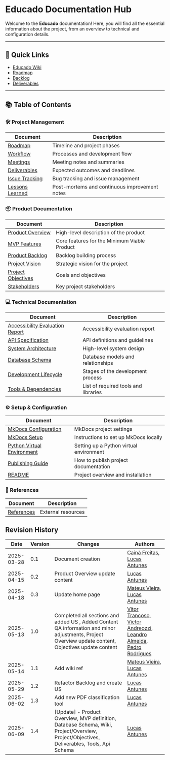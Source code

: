 # Educado Documentation Hub

Welcome to the **Educado** documentation! Here, you will find all the essential information about the project, from an overview to technical and configuration details.

---

## 🔗 Quick Links

- [Educado Wiki](wiki_index.md)
- [Roadmap](project/management/roadmap.md)
- [Backlog](project/product/product-backlog-building.md)
- [Deliverables](project/management/deliverables.md)

---

## 📚 Table of Contents

### 🛠️ Project Management

| Document                                                 | Description                                   |
|----------------------------------------------------------|-----------------------------------------------|
| [Roadmap](project/management/roadmap.md)                 | Timeline and project phases                   |
| [Workflow](project/management/workflow.md)               | Processes and development flow                |
| [Meetings](project/management/meetings/meeting_0.md)     | Meeting notes and summaries                   |
| [Deliverables](project/management/deliverables.md)       | Expected outcomes and deadlines               |
| [Issue Tracking](project/management/issue-tracking.md)   | Bug tracking and issue management             |
| [Lessons Learned](project/management/lessons-learned.md) | Post-mortems and continuous improvement notes |

### 📦 Product Documentation

| Document                                                       | Description                                  |
|----------------------------------------------------------------|----------------------------------------------|
| [Product Overview](project/product/overview.md)                | High-level description of the product        |
| [MVP Features](project/product/mvp.md)                         | Core features for the Minimum Viable Product |
| [Product Backlog](project/product/product-backlog-building.md) | Backlog building process                     |
| [Project Vision](project/vision.md)                            | Strategic vision for the project             |
| [Project Objectives](project/objectives.md)                    | Goals and objectives                         |
| [Stakeholders](project/stakeholders.md)                        | Key project stakeholders                     |

### 💻 Technical Documentation

| Document                                                                          | Description                          |
| --------------------------------------------------------------------------------- | ------------------------------------ |
| [Accessibility Evaluation Report](project/development/technical/accessibility.md) | Accessibility evaluation report      |
| [API Specification](project/development/technical/api.md)                         | API definitions and guidelines       |
| [System Architecture](project/development/technical/architecture.md)              | High-level system design             |
| [Database Schema](project/development/technical/database-schema.md)               | Database models and relationships    |
| [Development Lifecycle](project/development/lifecycle.md)                         | Stages of the development process    |
| [Tools & Dependencies](project/development/tools.md)                              | List of required tools and libraries |

### ⚙️ Setup & Configuration

| Document                                                 | Description                             |
|----------------------------------------------------------|-----------------------------------------|
| [MkDocs Configuration](setup/mkdocs-configuration.md)    | MkDocs project settings                 |
| [MkDocs Setup](setup/mkdocs-setup.md)                    | Instructions to set up MkDocs locally   |
| [Python Virtual Environment](setup/python-venv-setup.md) | Setting up a Python virtual environment |
| [Publishing Guide](setup/publishing-guide.md)            | How to publish project documentation    |
| [README](setup/readme.md)                                | Project overview and installation       |

### 🔗 References

| Document                    | Description        |
|-----------------------------|--------------------|
| [References](references.md) | External resources |


## Revision History

| Date       | Version | Changes                                                                                                                                              | Authors                                                                                                                                                                                               |
| ---------- | ------- | ---------------------------------------------------------------------------------------------------------------------------------------------------- | ----------------------------------------------------------------------------------------------------------------------------------------------------------------------------------------------------- |
| 2025-03-28 | 0.1     | Document creation                                                                                                                                    | [Cainã Freitas](https://github.com/freitasc), [Lucas Antunes](https://github.com/LucasGSAntunes)                                                                                                      |
| 2025-04-15 | 0.2     | Product Overview update content                                                                                                                      | [Lucas Antunes](https://github.com/LucasGSAntunes)                                                                                                                                                    |
| 2025-04-18 | 0.3     | Update home page                                                                                                                                     | [Mateus Vieira](https://github.com/matix0), [Lucas Antunes](https://github.com/LucasGSAntunes)                                                                                                        |
| 2025-05-13 | 1.0     | Completed all sections and added US , Added Content QA information and minor adjustments, Project Overview update content, Objectives update content | [Vitor Trancoso](https://github.com/Vitor-Trancoso), [Victor Andreozzi](https://github.com/andreozzi), [Leandro Almeida](https://github.com/LeanArs), [Pedro Rodrigues](https://github.com/pedro-prp) |
| 2025-05-14 | 1.1     | Add wiki ref                                                                                                                                         | [Mateus Vieira](https://github.com/matix0), [Lucas Antunes](https://github.com/LucasGSAntunes)                                                                                                        |
| 2025-05-29 | 1.2     | Refactor Backlog and create US                                                                                                                       | [Lucas Antunes](https://github.com/LucasGSAntunes)                                                                                                                                                    |
| 2025-06-02 | 1.3     | Add new PDF classification tool                                                                                                                      | [Lucas Antunes](https://github.com/LucasGSAntunes)                                                                                                                                                    |
| 2025-06-09 | 1.4     | [Update] - Product Overview, MVP definition, Database Schema, Wiki, Project/Overview, Project/Objectives, Deliverables, Tools, Api Schema            | [Lucas Antunes](https://github.com/LucasGSAntunes)                                                                                                                                                    |


